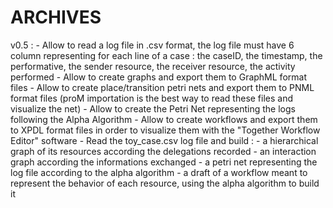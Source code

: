 # ARCHIVES

v0.5 :
	- Allow to read a log file in .csv format, the log file must have 6 column representing for each line of a case : the caseID, the timestamp, the performative, the sender resource, the receiver resource, the activity performed
	- Allow to create graphs and export them to GraphML format files
	- Allow to create place/transition petri nets and export them to PNML format files (proM importation is the best way to read these files and visualize the net)
	- Allow to create the Petri Net representing the logs following the Alpha Algorithm
	- Allow to create workflows and export them to XPDL format files in order to visualize them with the "Together Workflow Editor" software
	- Read the toy_case.csv log file and build :
		- a hierarchical graph of its resources according the delegations recorded
		- an interaction graph according the informations exchanged
		- a petri net representing the log file according to the alpha algorithm
		- a draft of a workflow meant to represent the behavior of each resource, using the alpha algorithm to build it
